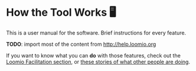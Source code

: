 # How the Tool Works 🖥

This is a user manual for the software. Brief instructions for every feature.

**TODO**: import most of the content from http://help.loomio.org

If you want to know what you can **do** with those features, check out the [Loomio Facilitation section](facilitation.md), or [these stories of what other people are doing](humans_of_loomio.md).
